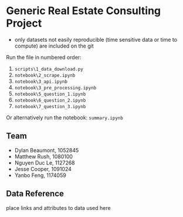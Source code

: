 # Generic Real Estate Consulting Project

- only datasets not easily reproducible (time sensitive data or time to compute) are included on the git

Run the file in numbered order:
1. `scripts\1_data_download.py`
2. `notebook\2_scrape.ipynb`
3. `notebook\3_api.ipynb`
4. `notebook\3_pre_processing.ipynb`
5. `notebook\5_question_1.ipynb`
6. `notebook\6_question_2.ipynb`
7. `notebook\7_question_3.ipynb`

Or alternatively run the notebook: `summary.ipynb`

## Team
- Dylan Beaumont, 1052845
- Matthew Rush, 1080100
- Nguyen Duc Le, 1127268
- Jesse Cooper, 1091024
- Yanbo Feng, 1174059

## Data Reference

place links and attributes to data used here

